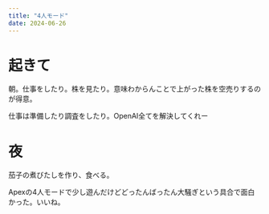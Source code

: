 ```yaml
---
title: "4人モード"
date: 2024-06-26
---
```



# 起きて
朝。仕事をしたり。株を見たり。意味わからんことで上がった株を空売りするのが得意。

仕事は準備したり調査をしたり。OpenAI全てを解決してくれー

# 夜
茄子の煮びたしを作り、食べる。

Apexの4人モードで少し遊んだけどどったんばったん大騒ぎという具合で面白かった。いいね。